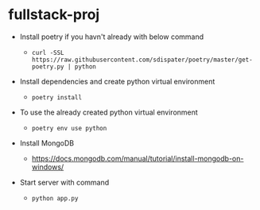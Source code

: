 # fullstack-proj

- Install poetry if you havn't already with below command
    - `curl -SSL https://raw.githubusercontent.com/sdispater/poetry/master/get-poetry.py | python`

- Install dependencies and create python virtual environment 
    - `poetry install`

- To use the already created python virtual environment 
    - `poetry env use python`

- Install MongoDB
    - https://docs.mongodb.com/manual/tutorial/install-mongodb-on-windows/

- Start server with command
    - `python app.py`

